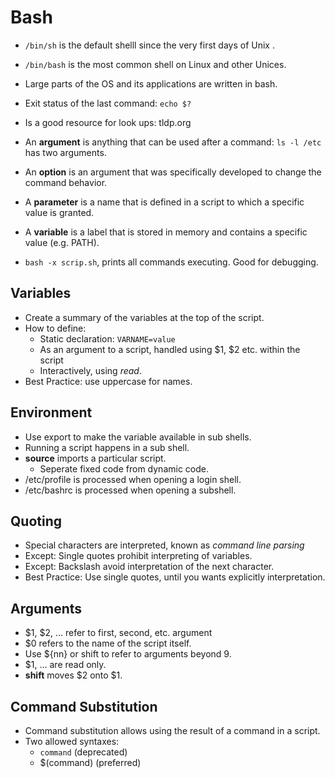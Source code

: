 # Bash 
 - `/bin/sh` is the default  shelll since the very first days of Unix .
 - `/bin/bash` is the most common shell on Linux and other Unices.
 - Large parts of the OS and its applications are written in bash.

 - Exit status of the last command: `echo $?`
 - Is a good resource for look ups: tldp.org

 - An **argument** is anything that can be used after a command: `ls -l /etc` has two arguments.
 - An **option** is an argument that was specifically developed to change the command behavior.
 - A **parameter** is a name that is defined in a script to which a specific value is granted.
 - A **variable** is a label that is stored in memory and contains a specific value (e.g. PATH).

 - `bash -x scrip.sh`, prints all commands executing. Good for debugging.

## Variables
 - Create a summary of the variables at the top of the script.
 - How to define:
 	- Static declaration: `VARNAME=value`
 	- As an argument to a script, handled using $1, $2 etc. within the script
	- Interactively, using *read*.
 - Best Practice: use uppercase for names.

## Environment
 - Use export to make the variable available in sub shells.
 - Running a script happens in a sub shell.
 - **source** imports a particular script.
 	- Seperate fixed code from dynamic code.
 - /etc/profile is processed when opening a login shell.
 - /etc/bashrc is processed when opening a subshell.

## Quoting
 - Special characters are interpreted, known as *command line parsing*
 - Except: Single quotes prohibit interpreting of variables.
 - Except: Backslash avoid interpretation of the next character.
 - Best Practice: Use single quotes, until you wants explicitly interpretation.

## Arguments
 - $1, $2, ... refer to first, second, etc. argument
 - $0 refers to the name of the script itself.
 - Use ${nn} or shift to refer to arguments beyond 9.
 - $1, ... are read only.
 - **shift** moves $2 onto $1.

## Command  Substitution
 - Command substitution allows using the result of a command in a script.
 - Two allowed syntaxes:
 	- `command` (deprecated)
	- $(command) (preferred)

